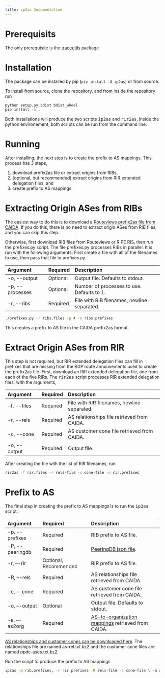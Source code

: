 ```yaml
---
title: ip2as Documentation
---
```


# Prerequisits
The only prerequisite is the [traceutils](https://github.com/alexmarder/traceutils/) package

# Installation
The package can be installed by pip (`pip install -U ip2as`) or from source.

To install from source, clone the repository, and from inside the repository run
```bash
python setup.py sdist bdist_wheel
pip install -e .
```

Both installations will produce the two scripts <tt>ip2as</tt> and <tt>rir2as</tt>.
Inside the python environement, both scripts can be run from the command line.

# Running
After installing, the next step is to create the prefix to AS mappings.
This process has 3 steps,
1. download prefix2as file or extract origins from RIBs,
2. (optional, but recommended) extract origins from RIR extended delegation files, and
3. create prefix to AS mappings.

# Extracting Origin ASes from RIBs
The easiest way to do this is to download a [Routeviews prefix2as file from CAIDA](http://data.caida.org/datasets/routing/).
If you do this, there is no need to extract origin ASes from RIB files, and you can skip this step.

Otherwise, first download RIB files from Routeviews or RIPE RIS, then run the prefixes.py script.
The file prefixes.py processes RIBs in parallel. It is run with the following arguments. First create a file with all of the filenames to use, then pass that file to prefixes.py.

Argument | Required | Description
:--- | :--- | :---
-o, --output | Optional | Output file. Defaults to stdout.
-p, --processes | Optional | Number of processes to use. Defaults to 1.
-r, --ribs | Required | File with RIB filenames, newline separated.

```bash
./prefixes.py -r ribs.files -p 4 -o ribs.prefixes
```
This creates a prefix to AS file in the CAIDA prefix2as format.

# Extract Origin ASes from RIR
This step is not required, but RIR extended delegation files can fill in prefixes that are missing from the BGP route announements used to create the prefix2as file.
First, download an RIR extended delegation file, one from each of the five RIRs.
The <tt>rir2as</tt> script processes RIR extended delegation files, with the arguments,

Argument | Required | Description
:--- | :--- | :---
-f, --files | Required | File with RIR filenames, newline separated.
-r, --rels | Required | AS relationships file retrieved from CAIDA.
-c, --cone | Required | AS customer cone file retrieved from CAIDA.
-o, --output | Required | Output file.

After creating the file with the list of RIR filenames, run
```bash
rir2as -f rir.files -r rels-file -c cone-file -o rir.prefixes
```

# Prefix to AS
The final step in creating the prefix to AS mappings is to run the <tt>ip2as</tt> script.

Argument | Required | Description
:--- | :--- | :---
-p, --prefixes | Required | RIB prefix to AS file.
-P, --peeringdb | Required | [PeeringDB json file](http://data.caida.org/datasets/peeringdb-v2/).
-r, –-rir | Optional, Recommended | RIR prefix to AS file.
-R, –-rels | Required | AS relationships file retrieved from CAIDA.
-c, –-cone | Required | AS customer cone file retrieved from CAIDA.
-o, –-output | Optional | Output file. Defaults to stdout.
-a, –-as2org | Required | [AS-to-organization mappings](http://data.caida.org/datasets/as-organizations/) retrieved from CAIDA.

[AS relationships and customer cones can be downloaded here](http://data.caida.org/datasets/as-relationships/serial-1/).
The relationships file are named as-rel.txt.bz2 and the customer cone files are named ppdc-ases.txt.bz2.

Run the script to produce the prefix to AS mappings
```bash
ip2as -p rib.prefixes, -r rir.prefixes -R rels-file -c cone-file \ -a as2org -file -P peeringdb.json -o ip2as.prefixes
```